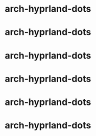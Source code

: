 # arch-hyprland-dots
# arch-hyprland-dots
# arch-hyprland-dots
# arch-hyprland-dots
# arch-hyprland-dots
# arch-hyprland-dots
